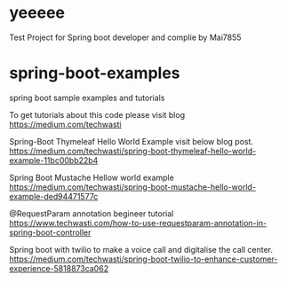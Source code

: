# yeeeee
Test Project for Spring boot developer and complie by Mai7855 

# spring-boot-examples
spring boot sample examples and tutorials

To get tutorials about this code please visit blog https://medium.com/techwasti

Spring-Boot Thymeleaf Hello World Example visit below blog post.
https://medium.com/techwasti/spring-boot-thymeleaf-hello-world-example-11bc00bb22b4

Spring Boot Mustache Hellow world example 
https://medium.com/techwasti/spring-boot-mustache-hello-world-example-ded94471577c

@RequestParam annotation begineer tutorial 
https://www.techwasti.com/how-to-use-requestparam-annotation-in-spring-boot-controller

Spring boot with twilio to make a voice call and digitalise the call center.
https://medium.com/techwasti/spring-boot-twilio-to-enhance-customer-experience-5818873ca062
